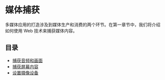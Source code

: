 # 媒体捕获

多媒体应用的打造涉及到媒体生产和消费的两个环节。在第一章节中，我们将介绍如何使用 Web 技术来捕获媒体内容。

## 目录

- [捕获音频和画面](./01_camera_and_mike)
- [捕获屏幕内容](./02_screen_capture)
- [设置摄像设备](./03_photography_api)